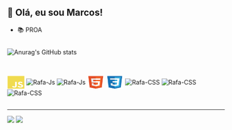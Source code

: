
## 👋 Olá, eu sou Marcos!

- 📚 PROA
##
  
![Anurag's GitHub stats](https://github-readme-stats.vercel.app/api?username=vmaarcos&show_icons=true&theme=radical)

##

<div style="display: inline_block"><br>
  <img align="center" alt="Rafa-Js" height="30" width="40" src="https://raw.githubusercontent.com/devicons/devicon/master/icons/javascript/javascript-plain.svg">
    <img align="center" alt="Rafa-Js" height="30" width="40" src="https://raw.githubusercontent.com/jmnote/z-icons/master/svg/java.svg">
    <img align="center" alt="Rafa-Js" height="30" width="40" src="https://raw.githubusercontent.com/jmnote/z-icons/master/svg/git.svg">
  <img align="center" alt="Rafa-HTML" height="30" width="40" src="https://raw.githubusercontent.com/devicons/devicon/master/icons/html5/html5-original.svg">
  <img align="center" alt="Rafa-CSS" height="30" width="40" src="https://raw.githubusercontent.com/devicons/devicon/master/icons/css3/css3-original.svg">
    <img align="center" alt="Rafa-CSS" height="30" width="40" src="https://raw.githubusercontent.com/danielcranney/readme-generator/main/public/icons/skills/react-colored.svg">
     <img align="center" alt="Rafa-CSS" height="30" width="40" src="https://raw.githubusercontent.com/danielcranney/readme-generator/main/public/icons/skills/nodejs-colored.svg">
      <img align="center" alt="Rafa-CSS" height="30" width="40" src="https://raw.githubusercontent.com/danielcranney/readme-generator/main/public/icons/skills/mysql-colored.svg">
   
  
  ##
 <hr>
<div> 
  <a href="https://www.instagram.com/v.maarcos_/" target="_blank"><img src="https://img.shields.io/badge/-Instagram-%23E4405F?style=for-the-badge&logo=instagram&logoColor=white" target="_blank"></a>
  <a href="https://www.linkedin.com/in/marcos-vinicios-02174b24b/" target="_blank"><img src="https://img.shields.io/badge/-LinkedIn-%230077B5?style=for-the-badge&logo=linkedin&logoColor=white" target="_blank"></a> 
  
</div>
